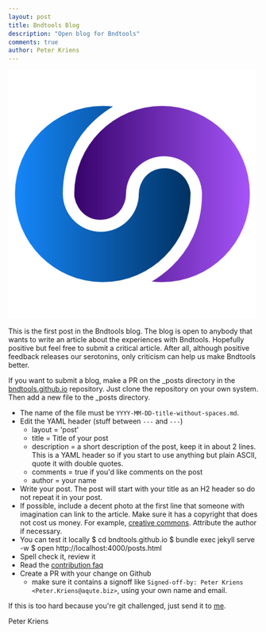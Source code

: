 ```yaml
---
layout: post
title: Bndtools Blog
description: "Open blog for Bndtools"
comments: true
author: Peter Kriens
---
```


![bndtools](/assets/img/swirl-512x512.png)

This is the first post in the Bndtools blog. The blog is open to anybody that wants to write an article about the experiences with Bndtools. Hopefully positive but feel free to submit a critical article. After all, although positive feedback releases our serotonins, only criticism can help us make Bndtools better.

If you want to submit a blog, make a PR on the \_posts directory in the [bndtools.github.io](https://github.com/bndtools/bndtools.github.io) repository. Just clone the repository on your own system. Then add a new file to the \_posts directory.

- The name of the file must be `YYYY-MM-DD-title-without-spaces.md`.
- Edit the YAML header (stuff between `---` and `---`)
  - layout = 'post'
  - title = Title of your post
  - description = a short description of the post, keep it in about 2 lines. This is a YAML header so if you start to use anything but plain ASCII, quote it with double quotes.
  - comments = true if you'd like comments on the post
  - author = your name
- Write your post. The post will start with your title as an H2 header so do not repeat it in your post.
- If possible, include a decent photo at the first line that someone with imagination can link to the article. Make sure it has a copyright that does not cost us money. For example, [creative commons](https://creativecommons.org/). Attribute the author if necessary.
- You can test it locally
  $ cd bndtools.github.io
      $ bundle exec jekyll serve -w
  \$ open http://localhost:4000/posts.html
- Spell check it, review it
- Read the [contribution faq](https://github.com/bndtools/bndtools.github.io/blob/master/CONTRIBUTING.md)
- Create a PR with your change on Github
  - make sure it contains a signoff like `Signed-off-by: Peter Kriens <Peter.Kriens@aqute.biz>`, using your own name and email.

If this is too hard because you're git challenged, just send it to [me](mailto:Peter.Kriens@aqute.biz).

<signature>Peter Kriens</signature>
